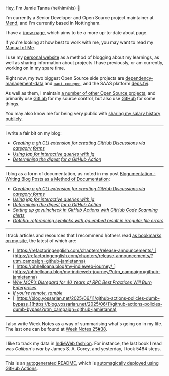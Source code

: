 Hey, I'm Jamie Tanna (he/him/his) 👋

I'm currently a Senior Developer and Open Source project maintainer at [Mend](https://mend.io), and I'm currently based in Nottingham.

I have a [/now page](https://www.jvt.me/now/?utm_campaign=github-jamietanna), which aims to be a more up-to-date about page.

If you're looking at how best to work with me, you may want to read my [Manual of Me](https://manual.jvt.me/?utm_campaign=github-jamietanna).

I use my [personal website](https://www.jvt.me/?utm_campaign=github-jamietanna) as a method of blogging about my learnings, as well as sharing information about projects I have previously, or am currently, working on in my spare time.

Right now, my two biggest Open Source side projects are [dependency-management-data](https://dmd.tanna.dev) and [`oapi-codegen`](https://github.com/deepmap/oapi-codegen/), and the SAAS platform [deps.fyi](https://deps.fyi).

As well as them, I maintain [a number of other Open Source projects](https://www.jvt.me/open-source/?utm_campaign=github-jamietanna), and primarily use [GitLab](https://gitlab.com/jamietanna) for my source control, but also use [GitHub](https://github.com/jamietanna) for some things.

You may also know me for being very public with [sharing my salary history publicly](https://www.jvt.me/salary/?utm_campaign=github-jamietanna).

---

I write a fair bit on my blog:


- [_Creating a gh CLI extension for creating GitHub Discussions via category forms_](https://www.jvt.me/posts/2025/09/22/gh-discussions/?utm_campaign=github-jamietanna)
- [_Using jqp for interactive queries with jq_](https://www.jvt.me/posts/2025/09/12/jqp/?utm_campaign=github-jamietanna)
- [_Determining the digest for a GitHub Action_](https://www.jvt.me/posts/2025/09/11/how-github-actions-digest/?utm_campaign=github-jamietanna)

---

I blog as a form of documentation, as noted in my post [Blogumentation - Writing Blog Posts as a Method of Documentation](https://www.jvt.me/posts/2017/06/25/blogumentation/?utm_campaign=github-jamietanna):


- [_Creating a gh CLI extension for creating GitHub Discussions via category forms_](https://www.jvt.me/posts/2025/09/22/gh-discussions/?utm_campaign=github-jamietanna)
- [_Using jqp for interactive queries with jq_](https://www.jvt.me/posts/2025/09/12/jqp/?utm_campaign=github-jamietanna)
- [_Determining the digest for a GitHub Action_](https://www.jvt.me/posts/2025/09/11/how-github-actions-digest/?utm_campaign=github-jamietanna)
- [_Setting up govulncheck in GitHub Actions with GitHub Code Scanning alerts_](https://www.jvt.me/posts/2025/09/11/govulncheck-github-actions/?utm_campaign=github-jamietanna)
- [_Gotcha: referencing symlinks with go:embed result in irregular file errors_](https://www.jvt.me/posts/2025/09/10/go-embed-irregular/?utm_campaign=github-jamietanna)

---

I track articles and resources that I recommend I/others read [as bookmarks on my site](https://www.jvt.me/kind/bookmarks/?utm_campaign=github-jamietanna), the latest of which are:


- [_https://refactoringenglish.com/chapters/release-announcements/_](https://refactoringenglish.com/chapters/release-announcements/?utm_campaign=github-jamietanna)
- [_https://ohhelloana.blog/my-indieweb-journey/_](https://ohhelloana.blog/my-indieweb-journey/?utm_campaign=github-jamietanna)
- [_Why MCP’s Disregard for 40 Years of RPC Best Practices Will Burn Enterprises_](https://julsimon.medium.com/why-mcps-disregard-for-40-years-of-rpc-best-practices-will-burn-enterprises-8ef85ce5bc9b?utm_campaign=github-jamietanna)
- [_If you're remote, ramble_](https://stephango.com/ramblings?utm_campaign=github-jamietanna)
- [_https://blog.yossarian.net/2025/06/11/github-actions-policies-dumb-bypass_](https://blog.yossarian.net/2025/06/11/github-actions-policies-dumb-bypass?utm_campaign=github-jamietanna)

---

I also write Week Notes as a way of summarising what's going on in my life. The last one can be found at [Week Notes 25#38](https://www.jvt.me/week-notes/2025/38/?utm_campaign=github-jamietanna).

---

I like to track my data in [IndieWeb fashion](https://indieweb.org/why). For instance, the last book I read was _Caliban's war_ by James S. A. Corey, and yesterday, I took 5484 steps.

---
This is an [autogenerated README](https://www.jvt.me/posts/2022/01/12/autogenerated-profile-readme/?utm_campaign=github-jamietanna), which is [automagically deployed using GitHub Actions](https://github.com/jamietanna/jamietanna/blob/main/.github/workflows/rebuild.yml).
